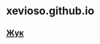 <link rel="shortcut icon" type="image/x-icon" href="favicon.ico?">

# xevioso.github.io
## [Жук](band/index.md)
